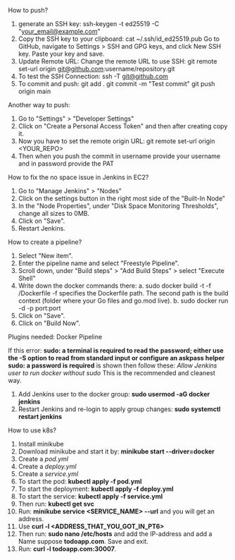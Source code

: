 How to push?

1. generate an SSH key:
ssh-keygen -t ed25519 -C "your_email@example.com"
2. Copy the SSH key to your clipboard:
cat ~/.ssh/id_ed25519.pub
Go to GitHub, navigate to Settings > SSH and GPG keys, and click New SSH key. Paste your key and save.
3. Update Remote URL:
Change the remote URL to use SSH:
git remote set-url origin git@github.com:username/repository.git
4. To test the SSH Connection:
ssh -T git@github.com
5. To commit and push:
git add .
git commit -m "Test commit"
git push origin main

Another way to push:
1. Go to "Settings" > "Developer Settings"
2. Click on "Create a Personal Access Token" and then after creating copy it.
3. Now you have to set the remote origin URL: git remote set-url origin <YOUR_REPO>
4. Then when you push the commit in username provide your username and in password provide the PAT

How to fix the no space issue in Jenkins in EC2?

1. Go to "Manage Jenkins" > "Nodes" 
2. Click on the settings button in the right most side of the "Built-In Node"
3. In the "Node Properties", under "Disk Space Monitoring Thresholds", change all sizes to 0MB.
4. Click on "Save".
5. Restart Jenkins.

How to create a pipeline?

1. Select "New item".
2. Enter the pipeline name and select "Freestyle Pipeline".
3. Scroll down, under "Build steps" > "Add Build Steps" > select "Execute Shell"
4. Write down the docker commands there:
   a. sudo docker build -t <IMAGE-NAME> -f <LOCATION-OF-THE-DOCKERFILE>/Dockerfile <LOCATION-OF-THE-DOCKERFILE>
   -f specifies the Dockerfile path.
   The second path is the build context (folder where your Go files and go.mod live).
   b. sudo docker run -d -p port:port <IMAGE-NAME>
5. Click on "Save".
6. Click on "Build Now".

Plugins needed: Docker Pipeline

If this error: **sudo: a terminal is required to read the password; either use the -S option to read from standard input or configure an askpass helper
sudo: a password is required** is shown then follow these:
_Allow Jenkins user to run docker without sudo_
This is the recommended and cleanest way.
1. Add Jenkins user to the docker group:
**sudo usermod -aG docker jenkins**
2. Restart Jenkins and re-login to apply group changes:
**sudo systemctl restart jenkins**

How to use k8s?

1. Install minikube
2. Download minikube and start it by: **minikube start --driver=docker**
3. Create a _pod.yml_
4. Create a _deploy.yml_
5. Create a _service.yml_
6. To start the pod: **kubectl apply -f pod.yml**
7. To start the deployment: **kubectl apply -f deploy.yml**
8. To start the service: **kubectl apply -f service.yml**
9. Then run: **kubectl get svc**
10. Run: **minikube service <SERVICE_NAME> --url** and you will get an address.
11. Use **curl -l <ADDRESS_THAT_YOU_GOT_IN_PT6>**
12. Then run: **sudo nano /etc/hosts** and add the IP-address and add a Name suppose **todoapp.com**. Save and exit.
13. Run: **curl -l todoapp.com:30007**.
